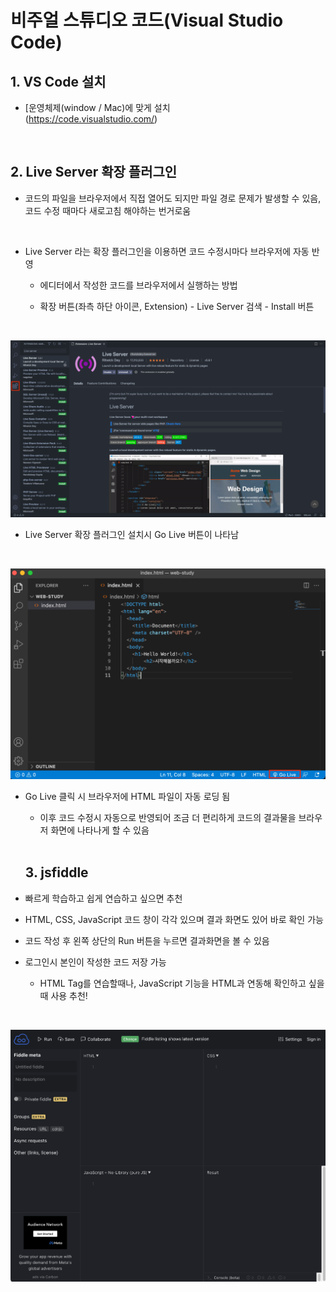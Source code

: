 # 비주얼 스튜디오 코드(Visual Studio Code)

## 1. VS Code 설치

- [운영체제(window / Mac)에 맞게 설치 <br>
  (https://code.visualstudio.com/)

<br>

## 2. Live Server 확장 플러그인

- 코드의 파일을 브라우저에서 직접 열어도 되지만 파일 경로 문제가 발생할 수 있음, 코드 수정 때마다 새로고침 해야하는 번거로움

<br>

- Live Server 라는 확장 플러그인을 이용하면 코드
  수정시마다 브라우저에 자동 반영

  - 에디터에서 작성한 코드를 브라우저에서 실행하는 방법

  - 확장 버튼(좌측 하단 아이콘, Extension) - Live Server 검색 - Install 버튼

<br>

![s](./img/plug_in.png)

- Live Server 확장 플러그인 설치시 Go Live 버튼이 나타남

   <br>

![s](./img/go_live_button.png)

- Go Live 클릭 시 브라우저에 HTML 파일이 자동 로딩 됨

  - 이후 코드 수정시 자동으로 반영되어 조금 더 편리하게 코드의 결과물을 브라우저 화면에 나타나게 할 수 있음

  <br>

  ## 3. jsfiddle

- 빠르게 학습하고 쉽게 연습하고 싶으면 추천
- HTML, CSS, JavaScript 코드 창이 각각 있으며 결과 화면도 있어 바로 확인 가능
- 코드 작성 후 왼쪽 상단의 Run 버튼을 누르면 결과화면을 볼 수 있음
- 로그인시 본인이 작성한 코드 저장 가능
  - HTML Tag를 연습할때나, JavaScript 기능을 HTML과 연동해 확인하고 싶을때 사용 추천!

<br>

![s](./img/jsfiddle.png)
